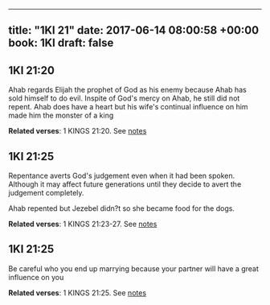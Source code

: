 
---
title: "1KI 21"
date: 2017-06-14 08:00:58 +00:00
book: 1KI
draft: false
---

## 1KI 21:20

Ahab regards Elijah the prophet of God as his enemy because Ahab has sold himself to do evil. Inspite of God's mercy on Ahab, he still did not repent. Ahab does have a heart but his wife's continual influence on him made him the monster of a king

**Related verses**: 1 KINGS 21:20. See [notes](https://my.bible.com/notes/2657269912519303954)


## 1KI 21:25

Repentance averts God's judgement even when it had been spoken. Although it may affect future generations until they decide to avert the judgement completely.

Ahab repented but Jezebel didn?t so she became food for the dogs.

**Related verses**: 1 KINGS 21:23-27. See [notes](https://my.bible.com/notes/2656553462573818116)


## 1KI 21:25

Be careful who you end up marrying because your partner will have a great influence on you

**Related verses**: 1 KINGS 21:25. See [notes](https://my.bible.com/notes/2656552688775061757)

